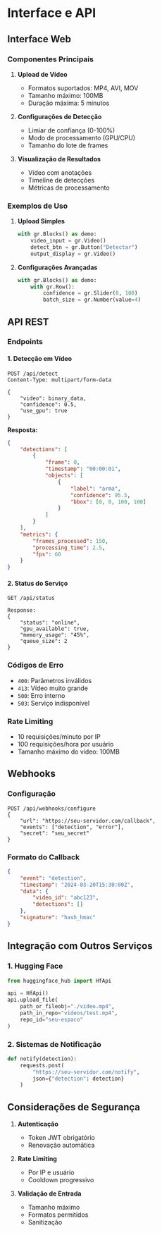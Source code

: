 # Interface e API

## Interface Web

### Componentes Principais

1. **Upload de Vídeo**
   - Formatos suportados: MP4, AVI, MOV
   - Tamanho máximo: 100MB
   - Duração máxima: 5 minutos

2. **Configurações de Detecção**
   - Limiar de confiança (0-100%)
   - Modo de processamento (GPU/CPU)
   - Tamanho do lote de frames

3. **Visualização de Resultados**
   - Vídeo com anotações
   - Timeline de detecções
   - Métricas de processamento

### Exemplos de Uso

1. **Upload Simples**
   ```python
   with gr.Blocks() as demo:
       video_input = gr.Video()
       detect_btn = gr.Button("Detectar")
       output_display = gr.Video()
   ```

2. **Configurações Avançadas**
   ```python
   with gr.Blocks() as demo:
       with gr.Row():
           confidence = gr.Slider(0, 100)
           batch_size = gr.Number(value=4)
   ```

## API REST

### Endpoints

#### 1. Detecção em Vídeo
```http
POST /api/detect
Content-Type: multipart/form-data

{
    "video": binary_data,
    "confidence": 0.5,
    "use_gpu": true
}
```

**Resposta:**
```json
{
    "detections": [
        {
            "frame": 0,
            "timestamp": "00:00:01",
            "objects": [
                {
                    "label": "arma",
                    "confidence": 95.5,
                    "bbox": [0, 0, 100, 100]
                }
            ]
        }
    ],
    "metrics": {
        "frames_processed": 150,
        "processing_time": 2.5,
        "fps": 60
    }
}
```

#### 2. Status do Serviço
```http
GET /api/status

Response:
{
    "status": "online",
    "gpu_available": true,
    "memory_usage": "45%",
    "queue_size": 2
}
```

### Códigos de Erro

- `400`: Parâmetros inválidos
- `413`: Vídeo muito grande
- `500`: Erro interno
- `503`: Serviço indisponível

### Rate Limiting

- 10 requisições/minuto por IP
- 100 requisições/hora por usuário
- Tamanho máximo do vídeo: 100MB

## Webhooks

### Configuração
```http
POST /api/webhooks/configure
{
    "url": "https://seu-servidor.com/callback",
    "events": ["detection", "error"],
    "secret": "seu_secret"
}
```

### Formato do Callback
```json
{
    "event": "detection",
    "timestamp": "2024-03-20T15:30:00Z",
    "data": {
        "video_id": "abc123",
        "detections": []
    },
    "signature": "hash_hmac"
}
```

## Integração com Outros Serviços

### 1. Hugging Face
```python
from huggingface_hub import HfApi

api = HfApi()
api.upload_file(
    path_or_fileobj="./video.mp4",
    path_in_repo="videos/test.mp4",
    repo_id="seu-espaco"
)
```

### 2. Sistemas de Notificação
```python
def notify(detection):
    requests.post(
        "https://seu-servidor.com/notify",
        json={"detection": detection}
    )
```

## Considerações de Segurança

1. **Autenticação**
   - Token JWT obrigatório
   - Renovação automática

2. **Rate Limiting**
   - Por IP e usuário
   - Cooldown progressivo

3. **Validação de Entrada**
   - Tamanho máximo
   - Formatos permitidos
   - Sanitização 